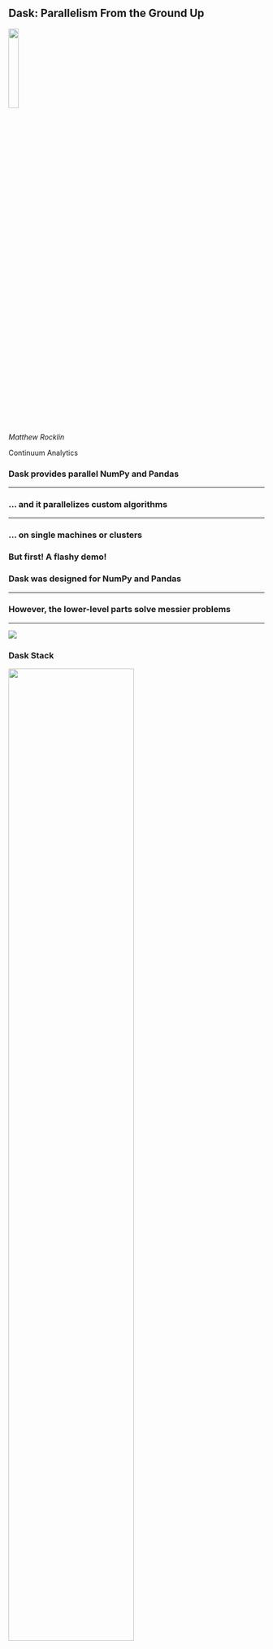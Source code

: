 Dask: Parallelism From the Ground Up
------------------------------------

<img src="images/dask_icon.svg" width=20%>

*Matthew Rocklin*

Continuum Analytics


### Dask provides parallel NumPy and Pandas

<hr>

### ... and it parallelizes custom algorithms

<hr>

### ... on single machines or clusters


### But first!  A flashy demo!



### Dask was designed for NumPy and Pandas

<hr>

### However, the lower-level parts solve messier problems

<hr>

<img src="images/async-comment.png">


### Dask Stack

<img src="images/dask-stack-0.svg" width="70%">


### Dask Stack

<img src="images/dask-stack-1.svg" width="70%">


### Dask Stack

<img src="images/dask-stack-2.svg" width="70%">


### Dask Stack

<img src="images/dask-stack-3.svg" width="70%">


### Dask Stack

<img src="images/dask-stack-4.svg" width="70%">


### Dask Stack

<img src="images/dask-stack-5.svg" width="70%">



### High Level Parallelism

    outputs = collection.filter(predicate)
                        .groupby(key)
                        .map(function)

<hr>

    SELECT city, sum(value)
    WHERE value > 0
    GROUP BY city

<hr>

    solve(A.dot(A.T), x)


### Messy Parallelism

    .
    .

<hr>

    results = {}

    for a in A:
        for b in B:
            if a < b:
                results[a, b] = f(a, b)
            else:
                results[a, b] = g(a, b)

    .


### Messy Parallelism

    from dask import delayed, compute
    .

<hr>

    results = {}

    for a in A:
        for b in B:
            if a < b:
                results[a, b] = delayed(f)(a, b)  # lazily construct graph
            else:
                results[a, b] = delayed(g)(a, b)  # without structure

    results = compute(delayed(results))  # trigger all computation


### dask.delayed

*  Capture a single function evaluation:

        concrete_value = add(1, 2)
        lazy_value     = delayed(add)(1, 2)

*  Link multiple tasks together:

        x = delayed(f)(1)
        y = delayed(f)(2)
        z = delayed(g)(x, y)

    <img src="images/fg-simple.svg" align="right">

*  Combine with loops:

        x = [delayed(f)(i) for i in range(100)]


### Example


### With dask.delayed you take algorithmic control over your parallel framework

<hr>

### Immensely valuable release valve for users and developers alike



### Dask.array/dataframe/delayed author task graphs

<hr>

<img src="images/grid_search_schedule-0.png" width="100%">

<hr>

### Now we need to run them efficiently


### Dask.array/dataframe/delayed author task graphs

<hr>

<img src="images/grid_search_schedule.gif" width="100%">

<hr>

### Now we need to run them efficiently


### Task Scheduling

<img src="images/fg-simple.svg">

    x = f(1)
    y = f(2)
    z = g(x, y)

<img src="images/computer-tower.svg" width="15%">
<img src="images/computer-tower.svg" width="15%">


### Dask schedulers target different architectures

<hr>

### Easy swapping enables scaling up *and down*


### Single Machine Scheduler

Stable for a year or so.  Optimized for larger-than-memory use.

*   **Parallel CPU**: Uses multiple threads or processes
*   **Minimizes RAM**: Choose tasks to remove intermediates
*   **Low overhead:** ~100us per task
*   **Concise**: ~600 LOC, stable for ~12 months
*   **Real world workloads**: dask.array, xarray, dask.dataframe, dask.bag,
    Custom projects with dask.delayed


### Distributed Scheduler (new!)

<img src="images/scheduler-async-1.svg" width="90%">


### Distributed Scheduler

<img src="images/scheduler-async-2.svg" width="90%">


### Distributed Scheduler

<img src="images/scheduler-async-3.svg" width="90%">


### Distributed Scheduler

<img src="images/scheduler-async-4.svg" width="90%">


### Distributed Scheduler

<img src="images/scheduler-async-5.svg" width="90%">


### Distributed Scheduler

<img src="images/scheduler-async-6.svg" width="90%">


### Distributed Scheduler

<img src="images/scheduler-async-7.svg" width="90%">


### Distributed Scheduler

<img src="images/scheduler-async-8.svg" width="90%">


### Distributed Scheduler

<img src="images/scheduler-async-9.svg" width="90%">


### Distributed Scheduler

<img src="images/scheduler-async-10.svg" width="90%">


### Distributed Scheduler

<img src="images/scheduler-async-11.svg" width="90%">


### Distributed Scheduler

<img src="images/scheduler-async-12.svg" width="90%">


### Distributed Scheduler

<img src="images/scheduler-async-13.svg" width="90%">


### Distributed Scheduler

<img src="images/scheduler-async-14.svg" width="90%">


### Distributed Scheduler

<img src="images/scheduler-async-15.svg" width="90%">


### Distributed Scheduler

*   **Distributed**: One scheduler coordinates many workers
*   **Data local**: Moves computation to correct worker
*   **Asynchronous**: Continuous non-blocking conversation
*   **Multi-user**: Several users share the same system
*   **HDFS Aware**: Works well with HDFS, S3, YARN, etc..
*   **Solidly supports**: dask.array, dask.dataframe, dask.bag, dask.delayed,
    concurrent.futures, ...
*   **Less Concise**: ~3000 LOC Tornado TCP application

    But all of the logic is hackable Python



### Easy to get started

    $ conda install dask distributed
    $ pip install dask[complete] distributed --upgrade

<hr>

    >>> from dask.distributed import Executor
    >>> e = Executor()  # sets up local cluster

<hr>

    $ dask-scheduler

    $ dask-worker scheduler-hostname:8786
    $ dask-worker scheduler-hostname:8786


### Easy to get started

    $ conda install dask distributed -c conda-forge
    $ pip install dask[complete] distributed --upgrade

<hr>

    >>> from dask.distributed import Executor
    >>> e = Executor()  # sets up local cluster

<hr>

    $ dask-scheduler

    $ dask-worker scheduler-hostname:8786
    $ dask-worker scheduler-hostname:8786


### Examples



## Concluding thoughts


### Dask provides parallel NumPy and Pandas

<hr>

### ... and it parallelizes custom algorithms

<hr>

### ... on single machines or clusters


### Schedulers are common, but hidden

*   Task scheduling is ubiquitous in parallel computing

    Examples: MapReduce, Spark, SQL, TensorFlow, Plasma

*   But raw task scheduler is rarely exposed

    Exceptions: Make, Luigi, Airflow

<img src="images/switchboard-operator.jpg" width="60%">


### Don't Parallelize if you don't have to

*  But I need speed ...
    *  Profile first
    *  Use C/Cython/Numba/Julia/...
    *  Use better algorithms, sample
*  But I need to scale ...
    *  Profile first
    *  Use better data structures, sample, stream
*  Yes, but I actually really need to ...
    *  Start with your laptop and concurrent.futures
    *  Then, move up to a heavy workstation
    *  Then, very reluctantly, move to a cluster


### Acknowledgements

*  Countless open source developers
*  SciPy developer community
*  Continuum Analytics
*  XData Program from DARPA

<img src="images/moore.png">

<hr>

### Questions?

<img src="images/grid_search_schedule.gif" width="100%">



<img src="https://zekeriyabesiroglu.files.wordpress.com/2015/04/ekran-resmi-2015-04-29-10-53-12.png"
     align="right"
     width="30%">

### Q: How does Dask differ from Spark?

*  Spark is great
    *  ETL + Database operations
    *  SQL-like streaming
    *  Spark 2.0 is decently fast
    *  Integrate with Java infrastructure
*  Dask is great
    *  Tight integration with NumPy, Pandas, Toolz, SKLearn, ...
    *  Ad-hoc parallelism for custom algorithms
    *  Easy deployment on clusters or laptops
    *  Complement the existing SciPy ecosystem (Dask is lean)
*  Both are great
    *  Similar network designs and scalability limits
    *  Decent Python APIs


### Schedulers are common, but hidden

*   Task scheduling is ubiquitous in parallel computing

    Examples: MapReduce, Spark, SQL, TensorFlow, Plasma

*   But raw task scheduler is rarely exposed

    Exceptions: Make, Luigi, Airflow

<img src="images/switchboard-operator.jpg" width="60%">


### Other Parallel Libraries

*  System
    *  threading, multiprocessing, concurrent.futures
    *  mpi4py, socket/zmq
*  MRJob, PySpark, Some SQL Databases, ...
*  Joblib, IPython Parallel,  ...
*  BLAS, Elemental, ...
*  <strike>Asyncio/Tornado</strike>
